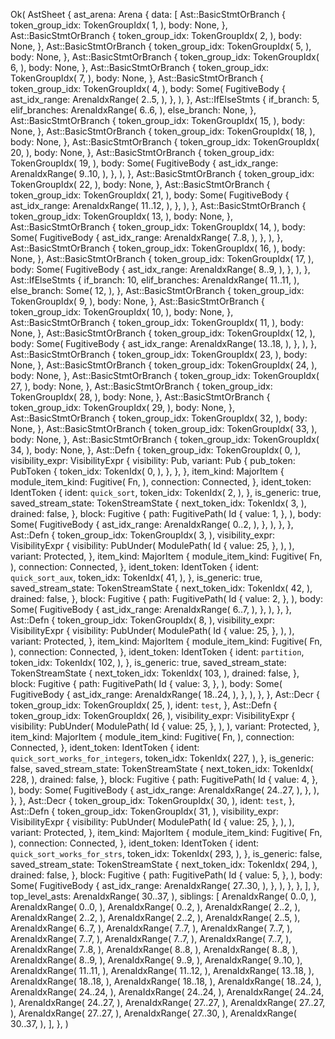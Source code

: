 Ok(
    AstSheet {
        ast_arena: Arena {
            data: [
                Ast::BasicStmtOrBranch {
                    token_group_idx: TokenGroupIdx(
                        1,
                    ),
                    body: None,
                },
                Ast::BasicStmtOrBranch {
                    token_group_idx: TokenGroupIdx(
                        2,
                    ),
                    body: None,
                },
                Ast::BasicStmtOrBranch {
                    token_group_idx: TokenGroupIdx(
                        5,
                    ),
                    body: None,
                },
                Ast::BasicStmtOrBranch {
                    token_group_idx: TokenGroupIdx(
                        6,
                    ),
                    body: None,
                },
                Ast::BasicStmtOrBranch {
                    token_group_idx: TokenGroupIdx(
                        7,
                    ),
                    body: None,
                },
                Ast::BasicStmtOrBranch {
                    token_group_idx: TokenGroupIdx(
                        4,
                    ),
                    body: Some(
                        FugitiveBody {
                            ast_idx_range: ArenaIdxRange(
                                2..5,
                            ),
                        },
                    ),
                },
                Ast::IfElseStmts {
                    if_branch: 5,
                    elif_branches: ArenaIdxRange(
                        6..6,
                    ),
                    else_branch: None,
                },
                Ast::BasicStmtOrBranch {
                    token_group_idx: TokenGroupIdx(
                        15,
                    ),
                    body: None,
                },
                Ast::BasicStmtOrBranch {
                    token_group_idx: TokenGroupIdx(
                        18,
                    ),
                    body: None,
                },
                Ast::BasicStmtOrBranch {
                    token_group_idx: TokenGroupIdx(
                        20,
                    ),
                    body: None,
                },
                Ast::BasicStmtOrBranch {
                    token_group_idx: TokenGroupIdx(
                        19,
                    ),
                    body: Some(
                        FugitiveBody {
                            ast_idx_range: ArenaIdxRange(
                                9..10,
                            ),
                        },
                    ),
                },
                Ast::BasicStmtOrBranch {
                    token_group_idx: TokenGroupIdx(
                        22,
                    ),
                    body: None,
                },
                Ast::BasicStmtOrBranch {
                    token_group_idx: TokenGroupIdx(
                        21,
                    ),
                    body: Some(
                        FugitiveBody {
                            ast_idx_range: ArenaIdxRange(
                                11..12,
                            ),
                        },
                    ),
                },
                Ast::BasicStmtOrBranch {
                    token_group_idx: TokenGroupIdx(
                        13,
                    ),
                    body: None,
                },
                Ast::BasicStmtOrBranch {
                    token_group_idx: TokenGroupIdx(
                        14,
                    ),
                    body: Some(
                        FugitiveBody {
                            ast_idx_range: ArenaIdxRange(
                                7..8,
                            ),
                        },
                    ),
                },
                Ast::BasicStmtOrBranch {
                    token_group_idx: TokenGroupIdx(
                        16,
                    ),
                    body: None,
                },
                Ast::BasicStmtOrBranch {
                    token_group_idx: TokenGroupIdx(
                        17,
                    ),
                    body: Some(
                        FugitiveBody {
                            ast_idx_range: ArenaIdxRange(
                                8..9,
                            ),
                        },
                    ),
                },
                Ast::IfElseStmts {
                    if_branch: 10,
                    elif_branches: ArenaIdxRange(
                        11..11,
                    ),
                    else_branch: Some(
                        12,
                    ),
                },
                Ast::BasicStmtOrBranch {
                    token_group_idx: TokenGroupIdx(
                        9,
                    ),
                    body: None,
                },
                Ast::BasicStmtOrBranch {
                    token_group_idx: TokenGroupIdx(
                        10,
                    ),
                    body: None,
                },
                Ast::BasicStmtOrBranch {
                    token_group_idx: TokenGroupIdx(
                        11,
                    ),
                    body: None,
                },
                Ast::BasicStmtOrBranch {
                    token_group_idx: TokenGroupIdx(
                        12,
                    ),
                    body: Some(
                        FugitiveBody {
                            ast_idx_range: ArenaIdxRange(
                                13..18,
                            ),
                        },
                    ),
                },
                Ast::BasicStmtOrBranch {
                    token_group_idx: TokenGroupIdx(
                        23,
                    ),
                    body: None,
                },
                Ast::BasicStmtOrBranch {
                    token_group_idx: TokenGroupIdx(
                        24,
                    ),
                    body: None,
                },
                Ast::BasicStmtOrBranch {
                    token_group_idx: TokenGroupIdx(
                        27,
                    ),
                    body: None,
                },
                Ast::BasicStmtOrBranch {
                    token_group_idx: TokenGroupIdx(
                        28,
                    ),
                    body: None,
                },
                Ast::BasicStmtOrBranch {
                    token_group_idx: TokenGroupIdx(
                        29,
                    ),
                    body: None,
                },
                Ast::BasicStmtOrBranch {
                    token_group_idx: TokenGroupIdx(
                        32,
                    ),
                    body: None,
                },
                Ast::BasicStmtOrBranch {
                    token_group_idx: TokenGroupIdx(
                        33,
                    ),
                    body: None,
                },
                Ast::BasicStmtOrBranch {
                    token_group_idx: TokenGroupIdx(
                        34,
                    ),
                    body: None,
                },
                Ast::Defn {
                    token_group_idx: TokenGroupIdx(
                        0,
                    ),
                    visibility_expr: VisibilityExpr {
                        visibility: Pub,
                        variant: Pub {
                            pub_token: PubToken {
                                token_idx: TokenIdx(
                                    0,
                                ),
                            },
                        },
                    },
                    item_kind: MajorItem {
                        module_item_kind: Fugitive(
                            Fn,
                        ),
                        connection: Connected,
                    },
                    ident_token: IdentToken {
                        ident: `quick_sort`,
                        token_idx: TokenIdx(
                            2,
                        ),
                    },
                    is_generic: true,
                    saved_stream_state: TokenStreamState {
                        next_token_idx: TokenIdx(
                            3,
                        ),
                        drained: false,
                    },
                    block: Fugitive {
                        path: FugitivePath(
                            Id {
                                value: 1,
                            },
                        ),
                        body: Some(
                            FugitiveBody {
                                ast_idx_range: ArenaIdxRange(
                                    0..2,
                                ),
                            },
                        ),
                    },
                },
                Ast::Defn {
                    token_group_idx: TokenGroupIdx(
                        3,
                    ),
                    visibility_expr: VisibilityExpr {
                        visibility: PubUnder(
                            ModulePath(
                                Id {
                                    value: 25,
                                },
                            ),
                        ),
                        variant: Protected,
                    },
                    item_kind: MajorItem {
                        module_item_kind: Fugitive(
                            Fn,
                        ),
                        connection: Connected,
                    },
                    ident_token: IdentToken {
                        ident: `quick_sort_aux`,
                        token_idx: TokenIdx(
                            41,
                        ),
                    },
                    is_generic: true,
                    saved_stream_state: TokenStreamState {
                        next_token_idx: TokenIdx(
                            42,
                        ),
                        drained: false,
                    },
                    block: Fugitive {
                        path: FugitivePath(
                            Id {
                                value: 2,
                            },
                        ),
                        body: Some(
                            FugitiveBody {
                                ast_idx_range: ArenaIdxRange(
                                    6..7,
                                ),
                            },
                        ),
                    },
                },
                Ast::Defn {
                    token_group_idx: TokenGroupIdx(
                        8,
                    ),
                    visibility_expr: VisibilityExpr {
                        visibility: PubUnder(
                            ModulePath(
                                Id {
                                    value: 25,
                                },
                            ),
                        ),
                        variant: Protected,
                    },
                    item_kind: MajorItem {
                        module_item_kind: Fugitive(
                            Fn,
                        ),
                        connection: Connected,
                    },
                    ident_token: IdentToken {
                        ident: `partition`,
                        token_idx: TokenIdx(
                            102,
                        ),
                    },
                    is_generic: true,
                    saved_stream_state: TokenStreamState {
                        next_token_idx: TokenIdx(
                            103,
                        ),
                        drained: false,
                    },
                    block: Fugitive {
                        path: FugitivePath(
                            Id {
                                value: 3,
                            },
                        ),
                        body: Some(
                            FugitiveBody {
                                ast_idx_range: ArenaIdxRange(
                                    18..24,
                                ),
                            },
                        ),
                    },
                },
                Ast::Decr {
                    token_group_idx: TokenGroupIdx(
                        25,
                    ),
                    ident: `test`,
                },
                Ast::Defn {
                    token_group_idx: TokenGroupIdx(
                        26,
                    ),
                    visibility_expr: VisibilityExpr {
                        visibility: PubUnder(
                            ModulePath(
                                Id {
                                    value: 25,
                                },
                            ),
                        ),
                        variant: Protected,
                    },
                    item_kind: MajorItem {
                        module_item_kind: Fugitive(
                            Fn,
                        ),
                        connection: Connected,
                    },
                    ident_token: IdentToken {
                        ident: `quick_sort_works_for_integers`,
                        token_idx: TokenIdx(
                            227,
                        ),
                    },
                    is_generic: false,
                    saved_stream_state: TokenStreamState {
                        next_token_idx: TokenIdx(
                            228,
                        ),
                        drained: false,
                    },
                    block: Fugitive {
                        path: FugitivePath(
                            Id {
                                value: 4,
                            },
                        ),
                        body: Some(
                            FugitiveBody {
                                ast_idx_range: ArenaIdxRange(
                                    24..27,
                                ),
                            },
                        ),
                    },
                },
                Ast::Decr {
                    token_group_idx: TokenGroupIdx(
                        30,
                    ),
                    ident: `test`,
                },
                Ast::Defn {
                    token_group_idx: TokenGroupIdx(
                        31,
                    ),
                    visibility_expr: VisibilityExpr {
                        visibility: PubUnder(
                            ModulePath(
                                Id {
                                    value: 25,
                                },
                            ),
                        ),
                        variant: Protected,
                    },
                    item_kind: MajorItem {
                        module_item_kind: Fugitive(
                            Fn,
                        ),
                        connection: Connected,
                    },
                    ident_token: IdentToken {
                        ident: `quick_sort_works_for_strs`,
                        token_idx: TokenIdx(
                            293,
                        ),
                    },
                    is_generic: false,
                    saved_stream_state: TokenStreamState {
                        next_token_idx: TokenIdx(
                            294,
                        ),
                        drained: false,
                    },
                    block: Fugitive {
                        path: FugitivePath(
                            Id {
                                value: 5,
                            },
                        ),
                        body: Some(
                            FugitiveBody {
                                ast_idx_range: ArenaIdxRange(
                                    27..30,
                                ),
                            },
                        ),
                    },
                },
            ],
        },
        top_level_asts: ArenaIdxRange(
            30..37,
        ),
        siblings: [
            ArenaIdxRange(
                0..0,
            ),
            ArenaIdxRange(
                0..0,
            ),
            ArenaIdxRange(
                0..2,
            ),
            ArenaIdxRange(
                2..2,
            ),
            ArenaIdxRange(
                2..2,
            ),
            ArenaIdxRange(
                2..2,
            ),
            ArenaIdxRange(
                2..5,
            ),
            ArenaIdxRange(
                6..7,
            ),
            ArenaIdxRange(
                7..7,
            ),
            ArenaIdxRange(
                7..7,
            ),
            ArenaIdxRange(
                7..7,
            ),
            ArenaIdxRange(
                7..7,
            ),
            ArenaIdxRange(
                7..7,
            ),
            ArenaIdxRange(
                7..8,
            ),
            ArenaIdxRange(
                8..8,
            ),
            ArenaIdxRange(
                8..8,
            ),
            ArenaIdxRange(
                8..9,
            ),
            ArenaIdxRange(
                9..9,
            ),
            ArenaIdxRange(
                9..10,
            ),
            ArenaIdxRange(
                11..11,
            ),
            ArenaIdxRange(
                11..12,
            ),
            ArenaIdxRange(
                13..18,
            ),
            ArenaIdxRange(
                18..18,
            ),
            ArenaIdxRange(
                18..18,
            ),
            ArenaIdxRange(
                18..24,
            ),
            ArenaIdxRange(
                24..24,
            ),
            ArenaIdxRange(
                24..24,
            ),
            ArenaIdxRange(
                24..24,
            ),
            ArenaIdxRange(
                24..27,
            ),
            ArenaIdxRange(
                27..27,
            ),
            ArenaIdxRange(
                27..27,
            ),
            ArenaIdxRange(
                27..27,
            ),
            ArenaIdxRange(
                27..30,
            ),
            ArenaIdxRange(
                30..37,
            ),
        ],
    },
)